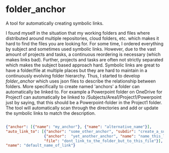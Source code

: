 # folder_anchor
A tool for automatically creating symbolic links.

I found myself in the situation that my working folders and files where distributed
around multiple repositories, cloud folders, etc. which makes it hard to find the files
you are looking for. For some time, I ordered everything by subject and sometimes used 
symbolic links. However, due to the vast amount of projects and tasks, a continuous
reordering is necessary (which makes links bad). Further, projects and tasks are
often not strictly separated which makes the subject based approach hard.
Symbolic links are great to have a folder/file at multiple places but they are hard
to maintain in a continuously evolving folder hierarchy. Thus, I
started to develop *folder_anchor* which uses json files to describe
the relationship between folders. More specifically to create named 'anchors'
a folder can automatically be linked to. For example a Powerpoint folder on OneDrive
for Project1 can automatically be linked to /Subjects/Area1/Project1/Powerpoint just by
saying, that this should be a Powerpoint-folder in the Project1 folder.
The tool will automatically scan through the directories and add or update
the symbolic links to match the description.

```json

{"anchor": [{"name": "my_anchor"}, {"name": "alternative_name"}], 
"auto_link_to": [{"anchor": "some_other_anchor", "subdir": "create_a_subdir_with_this_name"},
                 {"anchor":  "yet_another_anchor", "name": "name_this_link_different", 
                 "file": "dont_link_to_the_folder_but_to_this_file"}],
"name": "default_name_of_link"}
```